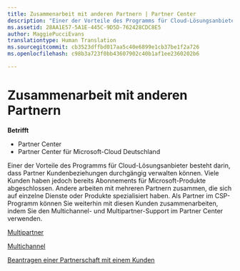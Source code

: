 ```yaml
---
title: Zusammenarbeit mit anderen Partnern | Partner Center
description: "Einer der Vorteile des Programms für Cloud-Lösungsanbieter besteht darin, dass Partner Kundenbeziehungen durchgängig verwalten können."
ms.assetid: 28AA1E57-5A1E-445C-9D5D-762428CDC8E5
author: MaggiePucciEvans
translationtype: Human Translation
ms.sourcegitcommit: cb3523dffbd017aa5c40e6899e1cb37be1f2a726
ms.openlocfilehash: c98b3a723f0bb43607902c40b1af1ee2360202b6

---
```


# Zusammenarbeit mit anderen Partnern

**Betrifft**

-  Partner Center
-  Partner Center für Microsoft-Cloud Deutschland

Einer der Vorteile des Programms für Cloud-Lösungsanbieter besteht darin, dass Partner Kundenbeziehungen durchgängig verwalten können. Viele Kunden haben jedoch bereits Abonnements für Microsoft-Produkte abgeschlossen. Andere arbeiten mit mehreren Partnern zusammen, die sich auf einzelne Dienste oder Produkte spezialisiert haben. Als Partner im CSP-Programm können Sie weiterhin mit diesen Kunden zusammenarbeiten, indem Sie den Multichannel- und Multipartner-Support im Partner Center verwenden.

[Multipartner](multipartner.md)

[Multichannel](multichannel.md)

[Beantragen einer Partnerschaft mit einem Kunden](request-a-relationship-with-a-customer.md)

 

 






<!--HONumber=Jan17_HO2-->


